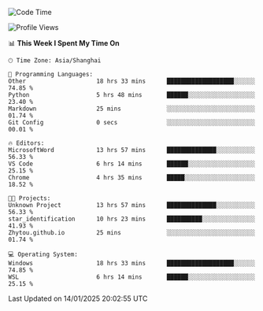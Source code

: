 <!--START_SECTION:waka-->
![Code Time](http://img.shields.io/badge/Code%20Time-2%2C213%20hrs%2058%20mins-blue)

![Profile Views](http://img.shields.io/badge/Profile%20Views-1-blue)

📊 **This Week I Spent My Time On** 

```text
🕑︎ Time Zone: Asia/Shanghai

💬 Programming Languages: 
Other                    18 hrs 33 mins      ███████████████████░░░░░░   74.85 % 
Python                   5 hrs 48 mins       ██████░░░░░░░░░░░░░░░░░░░   23.40 % 
Markdown                 25 mins             ░░░░░░░░░░░░░░░░░░░░░░░░░   01.74 % 
Git Config               0 secs              ░░░░░░░░░░░░░░░░░░░░░░░░░   00.01 % 

🔥 Editors: 
MicrosoftWord            13 hrs 57 mins      ██████████████░░░░░░░░░░░   56.33 % 
VS Code                  6 hrs 14 mins       ██████░░░░░░░░░░░░░░░░░░░   25.15 % 
Chrome                   4 hrs 35 mins       █████░░░░░░░░░░░░░░░░░░░░   18.52 % 

🐱‍💻 Projects: 
Unknown Project          13 hrs 57 mins      ██████████████░░░░░░░░░░░   56.33 % 
star_identification      10 hrs 23 mins      ██████████░░░░░░░░░░░░░░░   41.93 % 
Zhytou.github.io         25 mins             ░░░░░░░░░░░░░░░░░░░░░░░░░   01.74 % 

💻 Operating System: 
Windows                  18 hrs 33 mins      ███████████████████░░░░░░   74.85 % 
WSL                      6 hrs 14 mins       ██████░░░░░░░░░░░░░░░░░░░   25.15 % 
```


 Last Updated on 14/01/2025 20:02:55 UTC
<!--END_SECTION:waka-->